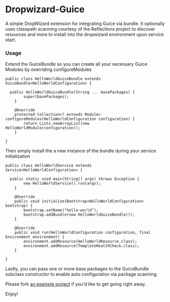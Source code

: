 Dropwizard-Guice
================

A simple DropWizard extension for integrating Guice via bundle. 
It optionally uses classpath scanning courtesy of the Reflections project to discover resources and more to install into the dropwizard environment upon service start.

### Usage

Extend the GuiceBundle so you can create all your necessary Guice Modules by overriding configureModules

```
public class HelloWorldGuiceBundle extends GuiceBundle<HelloWorldConfiguration> {

  public HelloWorldGuiceBundle(String ... basePackages) {
		super(basePackages);
	}
	
	@Override
	protected Collection<? extends Module> configureModules(HelloWorldConfiguration configuration) {
		return Lists.newArrayList(new HelloWorldModule(configuration));
	}
	
}
```

Then simply install the a new instance of the bundle during your service initialization

```
public class HelloWorldService extends Service<HelloWorldConfiguration> {

  public static void main(String[] args) throws Exception {
		new HelloWorldService().run(args);
	}

	@Override
	public void initialize(Bootstrap<HelloWorldConfiguration> bootstrap) {
		bootstrap.setName("hello-world");
		bootstrap.addBundle(new HelloWorldGuiceBundle());
	}

	@Override
	public void run(HelloWorldConfiguration configuration, final Environment environment) {
		environment.addResource(HelloWorldResource.class);
		environment.addResource(TemplateHealthCheck.class);
	}

}
```

Lastly, you can pass one or more base packages to the GuiceBundle subclass constructor
to enable auto configuration via package scanning.

Please fork [an example project](https://github.com/HubSpot/dropwizard-guice) if you'd like to get going right away. 

Enjoy!